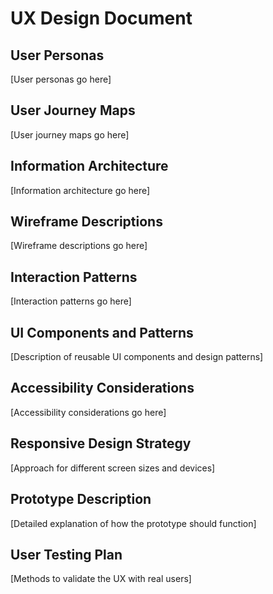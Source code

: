 # UX Design Document

## User Personas
[User personas go here]

## User Journey Maps
[User journey maps go here]

## Information Architecture
[Information architecture go here]

## Wireframe Descriptions
[Wireframe descriptions go here]

## Interaction Patterns
[Interaction patterns go here]

## UI Components and Patterns
[Description of reusable UI components and design patterns]

## Accessibility Considerations
[Accessibility considerations go here]

## Responsive Design Strategy
[Approach for different screen sizes and devices]

## Prototype Description
[Detailed explanation of how the prototype should function]

## User Testing Plan
[Methods to validate the UX with real users] 